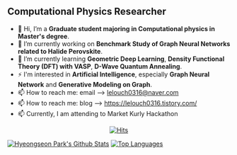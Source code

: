 
## Computational Physics Researcher

- 👋 Hi, I’m a **Graduate student majoring in Computational physics in Master's degree**.
- 🔭 I’m currently working on **Benchmark Study of Graph Neural Networks related to Halide Perovskite**.
- 🌱 I’m currently learning **Geometric Deep Learning**, **Density Functional Theory (DFT) with VASP**, **D-Wave Quantum Annealing**. 
- ⚡ I'm interested in **Artificial Intelligence**, especially **Graph Neural Network** and **Generative Modeling on Graph**.
- 📫 How to reach me: email --> lelouch0316@naver.com 
- 📫 How to reach me: blog --> https://lelouch0316.tistory.com/
- 📫 Currently, I am attending to Market Kurly Hackathon

<div align=center>

  [![Hits](https://hits.seeyoufarm.com/api/count/incr/badge.svg?url=https%3A%2F%2Fgithub.com/Amadeus-System)](https://hits.seeyoufarm.com) 

</div>


[![Hyeongseon Park's Github Stats](https://github-readme-stats.vercel.app/api?username=Amadeus-System)](https://github.com/anuraghazra/github-readme-stats)
[![Top Languages](https://github-readme-stats.vercel.app/api/top-langs/?username=Amadeus-System&layout=compact&theme=compact&langs_count=5&hide=jupyter%20notebook)](https://github.com/anuraghazra/github-readme-stats)
